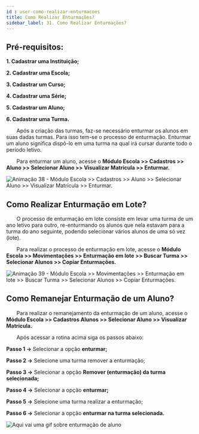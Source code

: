 ```yaml
---
id : user-como-realizar-enturmacoes
title: Como Realizar Enturmações?
sidebar_label: 31. Como Realizar Enturmações?
---
```


<div class="justificado">

## **Pré-requisitos:**

 **1. Cadastrar uma Instituição;**

 **2. Cadastrar uma Escola;**

 **3. Cadastrar um Curso;**

 **4. Cadastrar uma Série;**

 **5. Cadastrar um Aluno;**

 **6. Cadastrar uma Turma.**


&nbsp;&nbsp;&nbsp;&nbsp;&nbsp;&nbsp;&nbsp;Após a criação das turmas, faz-se necessário enturmar os alunos em suas dadas turmas. Para isso tem-se o processo de enturmação. Enturmar um aluno significa dispô-lo em uma turma na qual irá cursar durante todo o período letivo.

&nbsp;&nbsp;&nbsp;&nbsp;&nbsp;&nbsp;&nbsp;Para enturmar um aluno, acesse o **Módulo Escola >> Cadastros >> Aluno >> Selecionar Aluno >> Visualizar Matrícula >> Enturmar.**

![Animação 38 - Módulo Escola >> Cadastros >> Aluno >> Selecionar Aluno >> Visualizar Matrícula >> Enturmar.](../img/user-docs/enturmacao_aluno.gif)



## Como Realizar Enturmação em Lote?


&nbsp;&nbsp;&nbsp;&nbsp;&nbsp;&nbsp;&nbsp;O processo de enturmação em lote consiste em levar uma turma de um ano letivo para outro, re-enturmando os alunos que nela estavam para a turma do ano seguinte, podendo selecionar vários alunos de uma só vez (lote).

&nbsp;&nbsp;&nbsp;&nbsp;&nbsp;&nbsp;&nbsp;Para realizar o processo de enturmação em lote, acesse o **Módulo Escola >> Movimentações >> Enturmação em lote >> Buscar Turma >> Selecionar Alunos >> Copiar Enturmações.**

![Animação 39 - Módulo Escola >> Movimentações >> Enturmação em lote >> Buscar Turma >> Selecionar Alunos >> Copiar Enturmações.](../img/user-docs/enturmacoes_em_lote.gif)



## Como Remanejar Enturmação de um Aluno?
&nbsp;&nbsp;&nbsp;&nbsp;&nbsp;&nbsp;&nbsp;Para realizar o remanejamento da enturmação de um aluno, acesse o **Módulo Escola >> Cadastros Alunos >> Selecionar Aluno >> Visualizar Matrícula.**


&nbsp;&nbsp;&nbsp;&nbsp;&nbsp;&nbsp;&nbsp;Após acessar a rotina acima siga os passos abaixo:

 **Passo 1  →**  Selecionar a opção **enturmar;**

 **Passo 2  →**  Selecione uma turma remover a enturmação;

 **Passo 3  →**  Selecionar a opção **Remover (enturmação) da turma selecionada;**

 **Passo 4  →**  Selecionar a opção **enturmar;**

 **Passo 5  →**  Selecione uma turma realizar a enturmação;

 **Passo 6  →**  Selecionar a opção **enturmar na turma selecionada.**

![Aqui vai uma gif sobre enturmação de aluno](../img/user-docs/enturmacao_aluno.gif)

</div>
